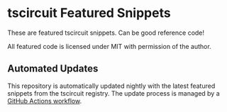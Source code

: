 # tscircuit Featured Snippets

These are featured tscircuit snippets. Can be good reference code!

All featured code is licensed under MIT with permission of the author.

## Automated Updates

This repository is automatically updated nightly with the latest featured snippets from the tscircuit registry. The update process is managed by a [GitHub Actions workflow](.github/workflows/nightly-snippet-pull.yml).
